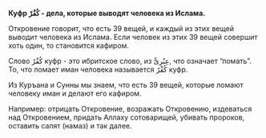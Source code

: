 **Куфр كُفْرٌ - дела, которые выводят человека из Ислама.**

Откровение говорит, что есть 39 вещей, и каждый из этих вещей выводит
человека из Ислама. Если человек из этих 39 вещей совершит хоть один, то
становится кафиром. 

Слово كُفْرٌ куфр - это ибритское слово, из عِبْرِىٌّ, что означает “ломать”.
То, что ломает иман человека называется كُفْرٌ куфр.

Из Куръана и Сунны мы знаем, что есть 39 вещей, которые ломают человеку
иман и делают его кафиром.

Например: отрицать Откровение, возражать Откровению, издеваться над
Откровением, придать Аллаху сотоварищей, убивать пророков, оставить
салят (намаз) и так далее. 
